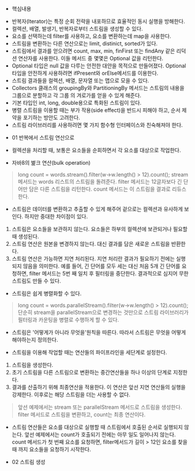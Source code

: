 * 핵심내용
- 반복자(lterator)는 특정 순회 전략을 내포하므로 효율적인 동시 실행을 방해한다.
- 컬렉션, 배열, 발생기, 반복자로부터 스트림을 생성할 수 있다.
- 요소를 선택하는데 filter를 사용하고, 요소를 변환하는데 map을 사용한다.
- 스트림을 변환하는 다른 연산으로는 limit, distinict, sorted가 있다.
- 스트림에서 결과를 얻으려면 count, max, min, finFirst 또는 findAny 같은 리덕션 연산자를 사용한다.
이들 메서드 중 몇몇은 Optional 값을 리턴한다.
- Optional 타입은 null 값을 다루는 안전한 대안을 목적으로 만들어졌다. Optional 타입을 안전하게 사용하려면 
ifPresent와 orElse메서드를 이용한다.
- 스트림 결과들을 컬렉션, 배열, 문자열 또는 맵으로 모을 수 있다.
- Collectors 클래스의 groupingBy와 PartitioningBy 메서드는 스트림의 내용을 그룹으로 분할하고 각 그룹
의 겨로가를 얻을 수 있게 해준다.
- 기본 타입인 int, long, double용으로 특화된 스트림이 있다.
- 병렬 스트림을 이용할 때는 부가 작용(side effect)을 반드시 피해야 하고, 순서 제약을 포기하는 방안도 고려한다.
- 스트림 라이브러리를 사용하려면 몇 가지 함수형 인터페이스와 친숙해져야 한다.

* 01 반복에서 스트림 연산으로
- 컬렉션을 처리할 때, 보통은 요소들을 순회하면서 각 요소를 대상으로 작업한다.

- 자바8의 벑크 연산(bulk operation) 
> long count = words.stream().filter(w->w.length() > 12).count();
> stream 메서드는 words 리스트의 스트림을 돌려준다.
> filter 메서드는 12글자보다 긴 단어만 담은 다른 스트림을 리턴한다.
> count 메서드는 이 스트림을 결과로 리듀스한다.

- 스트림은 데이터를 변환하고 추출할 수 있게 해주어 겉으로는 컬렉션과 유사하게 보인다. 하지만 중대한 차이점이 있다.
1. 스트림은 요소들을 보관하지 않는다. 요소들은 하부의 컬렉션에 보관되거나 필요할 때 생성된다.
2. 스트림 연산은 원본을 변경하지 않는다. 대신 결과를 담은 새로운 스트림을 반환한다.
3. 스트림 연산은 가능하면 지연 처리된다. 지연 처리란 결과가 필요하기 전에는 실행되지 않음을 의미한다.
예를 들어, 긴 단어를 모두 세는 대신 처음 5개 긴 단어를 요청하면, filter 메서드는 5번 째 일치 후 필터링을 중단한다.
결과적으로 심지어 무한 스트림도 만들 수 있다.

- 스트림은 쉽게 병렬화할 수 있다.
> long count = words.parallelStream().filter(w->w.length() > 12).count();
> 단순히 stream을 parallelStream으로 변경하는 것만으로 스트림 라이브러리가 필터링과 카운팅을 병렬로 수행하게 할 수 있다.

- 스트림은 '어떻게가 아니라 무엇을'원칙을 따른다. 따라서 스트림은 무엇을 어떻게 해야하는지 정의한다.

- 스트림을 이용해 작업할 때는 연산들의 파이프라인을 세단계로 설정한다.
1. 스트림을 생성한다.
2. 초기 스트림을 다른 스트림으로 변환하는 중간연산들을 하나 이상의 단계로 지정한다.
3. 결과를 산출하기 위해 최종연산을 적용한다. 이 연산은 앞선 지연 연산들의 실행을 강제한다. 이후로는 해당 스트림을 더는 사용할 수 없다.
> 앞선 예제에서는 stream 또는 parallelStream 메서드로 스트림을 생성한다. filter 메서드로 스트림을 변환하고, count는 최종 연산이다.

- 스트림 연산들은 요소를 대상으로 실행할 때 스트림에서 호출된 순서로 실행되지 않는다. 앞선 예제에서는 count가 호출되기 전에는 
아무 일도 일어나지 않는다. count 메서드가 첫 번째 요소를 요청하면, filter메서드가 길이 > 12인 요소를 찾을 때 까지 요소들을 요청하기 시작한다.

* 02 스트림 생성
